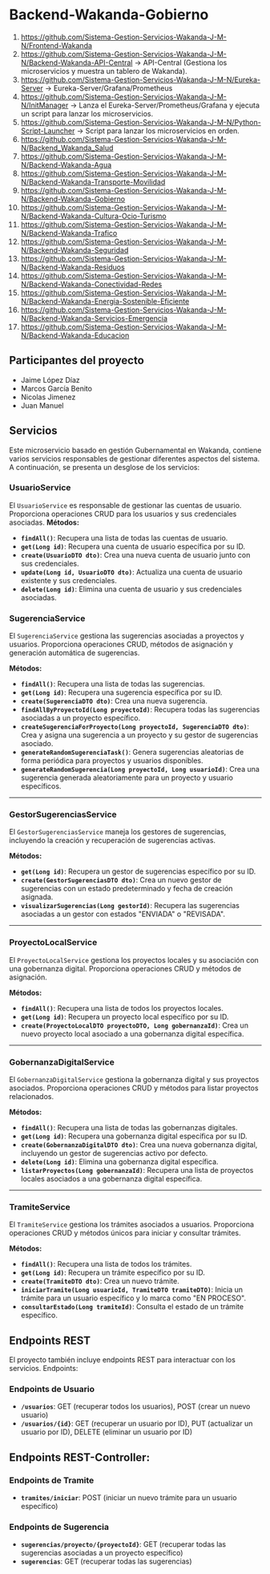 # Backend-Wakanda-Gobierno


1. https://github.com/Sistema-Gestion-Servicios-Wakanda-J-M-N/Frontend-Wakanda
2. https://github.com/Sistema-Gestion-Servicios-Wakanda-J-M-N/Backend-Wakanda-API-Central   -> API-Central (Gestiona los microservicios y muestra un tablero de Wakanda).
3. https://github.com/Sistema-Gestion-Servicios-Wakanda-J-M-N/Eureka-Server   -> Eureka-Server/Grafana/Prometheus
4. https://github.com/Sistema-Gestion-Servicios-Wakanda-J-M-N/InitManager   -> Lanza el Eureka-Server/Prometheus/Grafana y ejecuta un script para lanzar los microservicios.
5. https://github.com/Sistema-Gestion-Servicios-Wakanda-J-M-N/Python-Script-Launcher   -> Script para lanzar los microservicios en orden.
6. https://github.com/Sistema-Gestion-Servicios-Wakanda-J-M-N/Backend_Wakanda_Salud
7. https://github.com/Sistema-Gestion-Servicios-Wakanda-J-M-N/Backend-Wakanda-Agua
8. https://github.com/Sistema-Gestion-Servicios-Wakanda-J-M-N/Backend-Wakanda-Transporte-Movilidad
9. https://github.com/Sistema-Gestion-Servicios-Wakanda-J-M-N/Backend-Wakanda-Gobierno
10. https://github.com/Sistema-Gestion-Servicios-Wakanda-J-M-N/Backend-Wakanda-Cultura-Ocio-Turismo
11. https://github.com/Sistema-Gestion-Servicios-Wakanda-J-M-N/Backend-Wakanda-Trafico
12. https://github.com/Sistema-Gestion-Servicios-Wakanda-J-M-N/Backend-Wakanda-Seguridad
13. https://github.com/Sistema-Gestion-Servicios-Wakanda-J-M-N/Backend-Wakanda-Residuos
14. https://github.com/Sistema-Gestion-Servicios-Wakanda-J-M-N/Backend-Wakanda-Conectividad-Redes
15. https://github.com/Sistema-Gestion-Servicios-Wakanda-J-M-N/Backend-Wakanda-Energia-Sostenible-Eficiente
16. https://github.com/Sistema-Gestion-Servicios-Wakanda-J-M-N/Backend-Wakanda-Servicios-Emergencia
17. https://github.com/Sistema-Gestion-Servicios-Wakanda-J-M-N/Backend-Wakanda-Educacion

## Participantes del proyecto

- Jaime López Díaz
- Marcos García Benito
- Nicolas Jimenez
- Juan Manuel

## Servicios
Este microservicio basado en gestión Gubernamental en Wakanda, contiene varios servicios responsables de gestionar diferentes aspectos del sistema. A continuación, se presenta un desglose de los servicios:

### UsuarioService
El `UsuarioService` es responsable de gestionar las cuentas de usuario. Proporciona operaciones CRUD para los usuarios y sus credenciales asociadas.
**Métodos:**
- **`findAll()`**: Recupera una lista de todas las cuentas de usuario.
- **`get(Long id)`**: Recupera una cuenta de usuario específica por su ID.
- **`create(UsuarioDTO dto)`**: Crea una nueva cuenta de usuario junto con sus credenciales.
- **`update(Long id, UsuarioDTO dto)`**: Actualiza una cuenta de usuario existente y sus credenciales.
- **`delete(Long id)`**: Elimina una cuenta de usuario y sus credenciales asociadas.
  
### SugerenciaService
El `SugerenciaService` gestiona las sugerencias asociadas a proyectos y usuarios. Proporciona operaciones CRUD, métodos de asignación y generación automática de sugerencias.

**Métodos:**
- **`findAll()`**: Recupera una lista de todas las sugerencias.
- **`get(Long id)`**: Recupera una sugerencia específica por su ID.
- **`create(SugerenciaDTO dto)`**: Crea una nueva sugerencia.
- **`findAllByProyectoId(Long proyectoId)`**: Recupera todas las sugerencias asociadas a un proyecto específico.
- **`createSugerenciaForProyecto(Long proyectoId, SugerenciaDTO dto)`**: Crea y asigna una sugerencia a un proyecto y su gestor de sugerencias asociado.
- **`generateRandomSugerenciaTask()`**: Genera sugerencias aleatorias de forma periódica para proyectos y usuarios disponibles.
- **`generateRandomSugerencia(Long proyectoId, Long usuarioId)`**: Crea una sugerencia generada aleatoriamente para un proyecto y usuario específicos.

---

### GestorSugerenciasService
El `GestorSugerenciasService` maneja los gestores de sugerencias, incluyendo la creación y recuperación de sugerencias activas.

**Métodos:**
- **`get(Long id)`**: Recupera un gestor de sugerencias específico por su ID.
- **`create(GestorSugerenciasDTO dto)`**: Crea un nuevo gestor de sugerencias con un estado predeterminado y fecha de creación asignada.
- **`visualizarSugerencias(Long gestorId)`**: Recupera las sugerencias asociadas a un gestor con estados "ENVIADA" o "REVISADA".

---

### ProyectoLocalService
El `ProyectoLocalService` gestiona los proyectos locales y su asociación con una gobernanza digital. Proporciona operaciones CRUD y métodos de asignación.

**Métodos:**
- **`findAll()`**: Recupera una lista de todos los proyectos locales.
- **`get(Long id)`**: Recupera un proyecto local específico por su ID.
- **`create(ProyectoLocalDTO proyectoDTO, Long gobernanzaId)`**: Crea un nuevo proyecto local asociado a una gobernanza digital específica.

---

### GobernanzaDigitalService
El `GobernanzaDigitalService` gestiona la gobernanza digital y sus proyectos asociados. Proporciona operaciones CRUD y métodos para listar proyectos relacionados.

**Métodos:**
- **`findAll()`**: Recupera una lista de todas las gobernanzas digitales.
- **`get(Long id)`**: Recupera una gobernanza digital específica por su ID.
- **`create(GobernanzaDigitalDTO dto)`**: Crea una nueva gobernanza digital, incluyendo un gestor de sugerencias activo por defecto.
- **`delete(Long id)`**: Elimina una gobernanza digital específica.
- **`listarProyectos(Long gobernanzaId)`**: Recupera una lista de proyectos locales asociados a una gobernanza digital específica.

---

### TramiteService
El `TramiteService` gestiona los trámites asociados a usuarios. Proporciona operaciones CRUD y métodos únicos para iniciar y consultar trámites.

**Métodos:**
- **`findAll()`**: Recupera una lista de todos los trámites.
- **`get(Long id)`**: Recupera un trámite específico por su ID.
- **`create(TramiteDTO dto)`**: Crea un nuevo trámite.
- **`iniciarTramite(Long usuarioId, TramiteDTO tramiteDTO)`**: Inicia un trámite para un usuario específico y lo marca como "EN PROCESO".
- **`consultarEstado(Long tramiteId)`**: Consulta el estado de un trámite específico.

## Endpoints REST
El proyecto también incluye endpoints REST para interactuar con los servicios. Endpoints:

### Endpoints de Usuario
- **`/usuarios`**: GET (recuperar todos los usuarios), POST (crear un nuevo usuario)
- **`/usuarios/{id}`**: GET (recuperar un usuario por ID), PUT (actualizar un usuario por ID), DELETE (eliminar un usuario por ID)

## Endpoints REST-Controller:
  
### Endpoints de Tramite
- **`tramites/iniciar`**: POST (iniciar un nuevo trámite para un usuario específico)

### Endpoints de Sugerencia
- **`sugerencias/proyecto/{proyectoId}`**: GET (recuperar todas las sugerencias asociadas a un proyecto específico)
- **`sugerencias`**: GET (recuperar todas las sugerencias)
